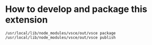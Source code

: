 # How to develop and package this extension

    /usr/local/lib/node_modules/vsce/out/vsce package
    /usr/local/lib/node_modules/vsce/out/vsce publish
